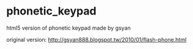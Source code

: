 phonetic_keypad
==============

html5 version of phonetic keypad made by gsyan

original version: http://gsyan888.blogspot.tw/2010/01/flash-phone.html
